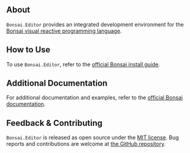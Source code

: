 ## About

`Bonsai.Editor` provides an integrated development environment for the [Bonsai visual reactive programming language](https://bonsai-rx.org).

## How to Use

To use `Bonsai.Editor`, refer to the [official Bonsai install guide](https://bonsai-rx.org/docs/articles/installation.html).

## Additional Documentation

For additional documentation and examples, refer to the [official Bonsai documentation](https://bonsai-rx.org/docs/articles/editor.html).

## Feedback & Contributing

`Bonsai.Editor` is released as open source under the [MIT license](https://licenses.nuget.org/MIT). Bug reports and contributions are welcome at [the GitHub repository](https://github.com/bonsai-rx/bonsai).
